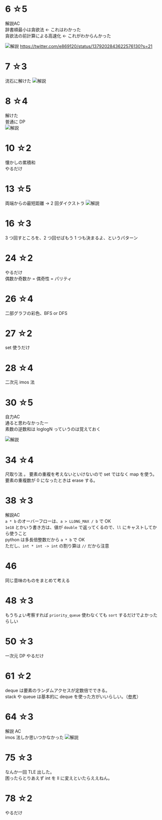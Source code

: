 # 6 ☆5
解説AC  
辞書順最小は貪欲法 ← これはわかった  
貪欲法の前計算による高速化 ← これがわからんかった

![解説](https://pbs.twimg.com/media/EyPpXzoVIAMkP9e?format=jpg&name=large)
https://twitter.com/e869120/status/1379202843622576130?s=21

# 7 ☆3
流石に解けた
![解説](https://pbs.twimg.com/media/EyUzOFjU4AAvIcw?format=jpg&name=large)

# 8 ☆4
解けた  
普通に DP  
![解説](https://pbs.twimg.com/media/EyZ8W4aUcAIOVr4?format=jpg&name=medium)

# 10 ☆2
懐かしの累積和  
やるだけ

# 13 ☆5
両端からの最短距離 → 2 回ダイクストラ 
![解説](https://pbs.twimg.com/media/Ey41_9eVkAIC8lU?format=jpg&name=large)

# 16 ☆3
3 つ回すところを、2 つ回せばもう 1 つも決まるよ、というパターン

# 24 ☆2
やるだけ  
偶数か奇数か = 偶奇性 = パリティ

# 26 ☆4
二部グラフの彩色、BFS or DFS

# 27 ☆2
set 使うだけ

# 28 ☆4
二次元 imos 法

# 30 ☆5
自力AC  
通ると思わなかったー  
素数の逆数和は loglogN っていうのは覚えておく

![解説](https://pbs.twimg.com/media/E0f1L0SUcAMtbcF?format=jpg&name=large)

# 34 ☆4
尺取り法  。
要素の重複を考えないといけないので set ではなく map を使う。  
要素の重複数が 0 になったときは erase する。

# 38 ☆3
解説AC  
`a * b` のオーバーフローは、`a > LLONG_MAX / b` で OK  
`1e18` とかいう書き方は、値が `double` で返ってくるので、`ll` にキャストしてから使うこと  
python は多長倍整数だから `a * b` で OK  
ただし、`int * int -> int` の割り算は `//` だから注意  

# 46
同じ意味のものをまとめて考える

# 48 ☆3
もうちょい考察すれば `priority_queue` 使わなくても `sort` するだけでよかったらしい

# 50 ☆3
一次元 DP やるだけ

# 61 ☆2
deque は要素のランダムアクセスが定数倍でできる。  
stack や queue は基本的に deque を使った方がいいらしい。（[参考](https://qiita.com/h_hiro_/items/a83a8fd2391d4a3f0e1c#adapter)）

# 64 ☆3
解説 AC  
imos 法しか思いつかなかった
![解説](https://github.com/E869120/kyopro_educational_90/blob/main/editorial/064.jpg)

# 75 ☆3
なんか一回 TLE 出した。  
困ったらとりあえず int を ll に変えといたらええねん。

# 78 ☆2
やるだけ

